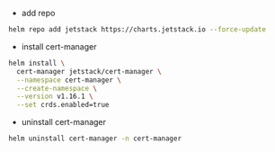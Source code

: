 - add repo
```sh
helm repo add jetstack https://charts.jetstack.io --force-update
```

- install cert-manager
```sh
helm install \
  cert-manager jetstack/cert-manager \
  --namespace cert-manager \
  --create-namespace \
  --version v1.16.1 \
  --set crds.enabled=true
```

- uninstall cert-manager
```sh
helm uninstall cert-manager -n cert-manager
```
